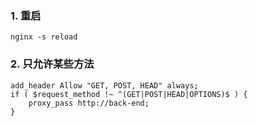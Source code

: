 ### 1. 重启
```shell
nginx -s reload
```

### 2. 只允许某些方法
```shell
add_header Allow "GET, POST, HEAD" always;
if ( $request_method !~ ^(GET|POST|HEAD|OPTIONS)$ ) {
    proxy_pass http://back-end;
}
```